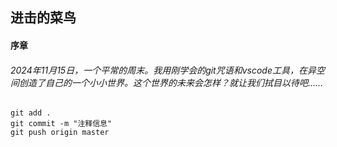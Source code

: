 ## 进击的菜鸟

#### 序章

######	2024年11月15日，一个平常的周末。我用刚学会的git咒语和vscode工具，在异空间创造了自己的一个小小世界。这个世界的未来会怎样？就让我们拭目以待吧……
```  git咒语：
git add .
git commit -m "注释信息"
git push origin master
```